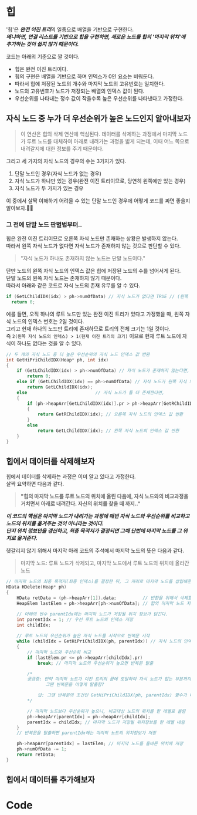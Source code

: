 # 힙
'힙'은 ***완전 이진 트리***의 일종으로 배열을 기반으로 구현한다.   
***왜냐하면, 연결 리스트를 기반으로 힙을 구현하면, 새로운 노드를 힙의 '마지막 위치'에 추가하는 것이 쉽지 않기 때문이다.***

코드는 아래의 기준으로 짤 것이다.
* 힙은 완전 이진 트리이다.
* 힙의 구현은 배열을 기반으로 하며 인덱스가 0인 요소는 비워둔다.
* 따라서 힙에 저장된 노드의 개수와 마지막 노드의 고유번호는 일치한다.
* 노드의 고유번호가 노드가 저장되는 배열의 인덱스 값이 된다.
* 우선순위를 나타내는 정수 값이 작을수록 높은 우선순위를 나타낸다고 가정한다.


## 자식 노드 중 누가 더 우선순위가 높은 노드인지 알아내보자

> 이 연산은 힙의 삭제 연산에 핵심된다. 데이터를 삭제하는 과정에서 마지막 노드가 루트 노드를 대체하여 아래로 내려가는 과정을 밟게 되는데,
> 이때 어느 쪽으로 내려갈지에 대한 정보를 주기 때문이다.

그리고 세 가지의 자식 노드의 경우의 수는 3가지가 있다.
1. 단말 노드인 경우(자식 노드가 없는 경우)
2. 자식 노드가 하나만 있는 경우(완전 이진 트리이므로, 당연히 왼쪽에만 있는 경우)
3. 자식 노드가 두 가지가 있는 경우

이 중에서 살짝 이해하기 어려울 수 있는 단말 노드인 경우에 어떻게 코드를 짜면 좋을지 알아보자.🫠🫠

### 그 전에 단말 노드 판별법부터..
힙은 완전 이진 트리이므로 오른쪽 자식 노드만 존재하는 상황은 발생하지 않는다.   
따라서 왼쪽 자식 노드가 없다면 자식 노드가 존재하지 않는 것으로 판단할 수 있다.   

> "자식 노드가 하나도 존재하지 않는 노드는 단말 노드이다."

단만 노드의 왼쪽 자식 노드의 인덱스 값은 힙에 저장된 노드의 수를 넘어서게 된다.   
단말 노드의 왼쪽 자식 노드는 존재하지 않기 때문이다.   
따라서 아래와 같은 코드로 자식 노드의 존재 유무를 알 수 있다.
```c
if (GetLChildIDX(idx) > ph->numOfData) // 자식 노드가 없다면 TRUE // (왼쪽 자식 노드의 인덱스) > (완전 이진 트리의 전체 노드 수)
  return 0;
```
예를 들면, 오직 하나의 루트 노드만 있는 완전 이진 트리가 있다고 가정했을 때, 왼쪽 자식 노드의 인덱스 번호는 2일 것이다.   
그리고 현재 하나의 노드만 트리에 존재하므로 트리의 전체 크기는 1일 것이다.      
즉 `2(왼쪽 자식 노드의 인덱스) > 1(현재 이진 트리의 크기)` 이므로 
현재 루트 노드에 자식이 하나도 없다는 것을 알 수 있다.

```c
// 두 개의 자식 노드 중 더 높은 우선순위의 자식 노드 인덱스 값 반환
int GetHiPriChildIDX(Heap* ph, int idx)
{
	if (GetLChildIDX(idx) > ph->numOfData) // 자식 노드가 존재하지 않는다면,
		return 0;
	else if (GetLChildIDX(idx) == ph->numOfData) // 자식 노드가 왼쪽 자식 노드에 하나만 존재한다면,
		return GetLChildIDX(idx);
	else                          // 자식 노드가 둘 다 존재한다면,
	{   
		if (ph->heapArr[GetLChildIDX(idx)].pr > ph->heapArr[GetRChildIDX(idx)].pr) // 오른쪽 자식 노드의 우선순위가 높다면,
		{
			return GetRChildIDX(idx); // 오른쪽 자식 노드의 인덱스 값 반환
		}
		else 
			return GetLChildIDX(idx); // 왼쪽 자식 노드의 인덱스 값 반환
	}
}
```

## 힙에서 데이터를 삭제해보자
힙에서 데이터를 삭제하는 과정은 이미 알고 있다고 가정한다.   
살짝 요약하면 다음과 같다.
> **"힙의 마지막 노드를 루트 노드의 위치에 올린 다음에, 자식 노드와의 비교과정을 거치면서 아래로 내려간다. 자신의 위치를 찾을 때 까지.."**

***이 코드의 핵심은 마지막 노드가 내려가는 과정에 매번 자식 노드와 우선순위를 비교하고 노드의 위치를 옮겨주는 것이 아니라는 것이다.       
단지 위치 정보만을 갱신하고, 최종 목적지가 결정되면 그때 단번에 마지막 노드를 그 위치로 옮겨준다.***

헷갈리지 않기 위해서 마지막 아래 코드의 주석에서 마지막 노드의 뜻은 다음과 같다.   
> 마지막 노드: 루트 노드가 삭제되고, 마지막 노드에서 루트 노드의 위치에 올라간 노드

```c
// 마지막 노드의 최종 목적지(최종 인덱스)를 결정한 뒤, 그 자리로 마지막 노드를 삽입해준다.
HData HDelete(Heap* ph)
{
	HData retData = (ph->heapArr[1]).data;			// 반환을 위해서 삭제할 데이터 저장
	HeapElem lastElem = ph->heapArr[ph->numOfData]; // 힙의 마지막 노드 저장

	// 아래의 변수 parentIdx에는 마지막 노드가 저장될 위치 정보가 담긴다.
	int parentIdx = 1; // 우선 루트 노드의 인덱스 저장
	int childIdx;
	
	// 루트 노드의 우선순위가 높은 자식 노드를 시작으로 반복문 시작
	while (childIdx = GetHiPriChildIDX(ph, parentIdx)) // 자식 노드의 인덱스를 가져온다.
	{
		// 마지막 노드와 우선순위 비교
		if (lastElem.pr <= ph->heapArr[childIdx].pr) 
			break; // 마지막 노드의 우선순위가 높으면 반복문 탈출

		/*
		궁금증: 만약 마지막 노드가 이진 트리의 끝에 도달하여 자식 노드가 없는 부분까지 도달하면 어떡함? 
		       그땐 반복문을 어떻게 탈출함?

			답: 그땐 반복문의 조건인 GetHiPriChildIDX(ph, parentIdx) 함수가 더 이상 자식 노드가 없다고 0을 반환한다.
		*/

		// 마지막 노드보다 우선순위가 높으니, 비교대상 노드의 위치를 한 레벨로 올림
		ph->heapArr[parentIdx] = ph->heapArr[childIdx];
		parentIdx = childIdx; // 마지막 노드가 저장될 위치정보를 한 레벨 내림
	}
	// 반복문을 탈출하면 parentIdx에는 마지막 노드의 위치정보가 저장

	ph->heapArr[parentIdx] = lastElem; // 마지막 노드를 올바른 위치에 저장
	ph->numOfData -= 1;
	return retData;
}
```


## 힙에서 데이터를 추가해보자

# Code
